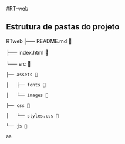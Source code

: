 #RT-web

## Estrutura de pastas do projeto
RTweb
├── README.md 📝

├── index.html 📝

└── src 📁

    ├── assets 📁

    │   ├── fonts 📁

    │   └── images 📁

    ├── css 📁

    │   └── styles.css 📝

    └── js 📁

    aa

